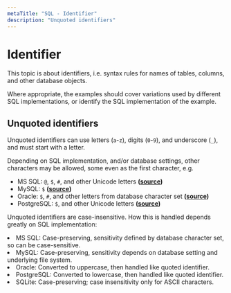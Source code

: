 ```yaml
---
metaTitle: "SQL - Identifier"
description: "Unquoted identifiers"
---
```


# Identifier


This topic is about identifiers, i.e. syntax rules for names of tables, columns, and other database objects.

Where appropriate, the examples should cover variations used by different SQL implementations, or identify the SQL implementation of the example.



## Unquoted identifiers


Unquoted identifiers can use letters (`a`-`z`), digits (`0`-`9`), and underscore (`_`), and must start with a letter.

Depending on SQL implementation, and/or database settings, other characters may be allowed, some even as the first character, e.g.

- MS SQL: `@`, `$`, `#`, and other Unicode letters **([source](https://docs.microsoft.com/en-us/sql/relational-databases/databases/database-identifiers))**
- MySQL: `$` **([source](https://dev.mysql.com/doc/refman/5.7/en/identifiers.html))**
- Oracle: `$`, `#`, and other letters from database character set **([source](https://docs.oracle.com/database/121/SQLRF/sql_elements008.htm#SQLRF00223))**
- PostgreSQL: `$`, and other Unicode letters **([source](https://www.postgresql.org/docs/current/static/sql-syntax-lexical.html))**

Unquoted identifiers are case-insensitive. How this is handled depends greatly on SQL implementation:

<li>
MS SQL: Case-preserving, sensitivity defined by database character set, so can be case-sensitive.
</li>
<li>
MySQL: Case-preserving, sensitivity depends on database setting and underlying file system.
</li>
<li>
Oracle: Converted to uppercase, then handled like quoted identifier.
</li>
<li>
PostgreSQL: Converted to lowercase, then handled like quoted identifier.
</li>
<li>
SQLite: Case-preserving; case insensitivity only for ASCII characters.
</li>

